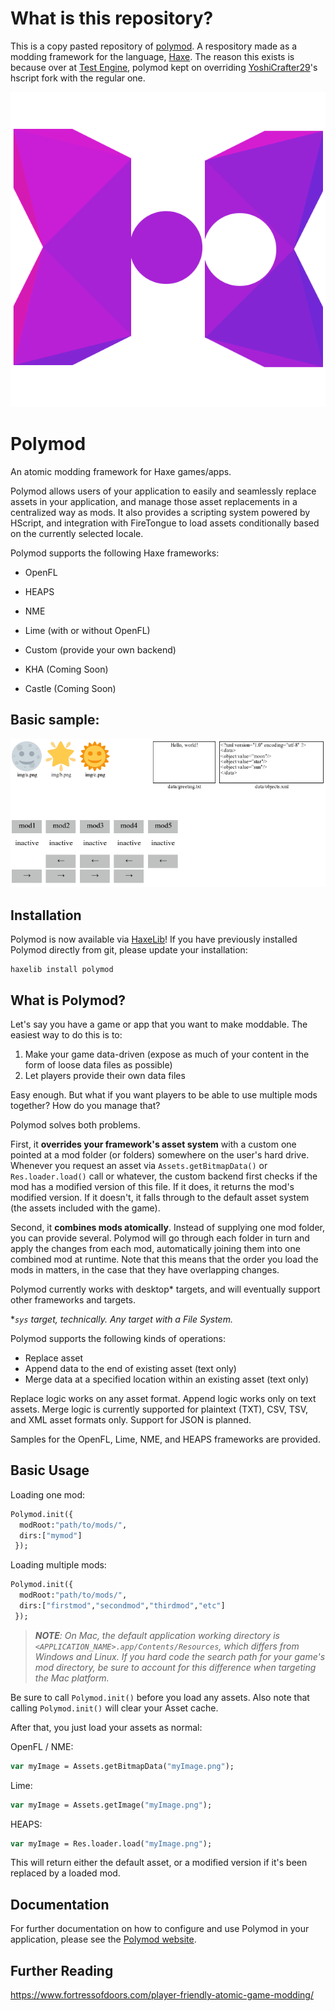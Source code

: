 # What is this repository?

This is a copy pasted repository of [polymod](https://github.com/larsiusprime/polymod). A respository made as a modding framework for the language, [Haxe](https://github.com/HaxeFoundation/haxe).
The reason this exists is because over at [Test Engine](https://github.com/504brandon/Test-Engine-V1---FNF), polymod kept on overriding [YoshiCrafter29](https://github.com/YoshiCrafter29)'s hscript fork with the regular one.

![](./logo.png)

# Polymod

An atomic modding framework for Haxe games/apps.

Polymod allows users of your application to easily and seamlessly replace assets in your application, and manage those asset replacements in a centralized way as mods. It also provides a scripting system powered by HScript, and integration with FireTongue to load assets conditionally based on the currently selected locale.

Polymod supports the following Haxe frameworks:
- OpenFL
- HEAPS
- NME
- Lime (with or without OpenFL)
- Custom (provide your own backend)

- KHA (Coming Soon)
- Castle (Coming Soon)

## Basic sample:
![A visual preview of the polymod OpenFL sample](preview.gif)

## Installation

Polymod is now available via [HaxeLib](https://lib.haxe.org/p/polymod/)! If you have previously installed Polymod directly from git, please update your installation:

```
haxelib install polymod
```

## What is Polymod?

Let's say you have a game or app that you want to make moddable. The easiest way to do this is to:

1. Make your game data-driven (expose as much of your content in the form of loose data files as possible)
2. Let players provide their own data files

Easy enough. But what if you want players to be able to use multiple mods together? How do you manage that?

Polymod solves both problems.

First, it **overrides your framework's asset system** with a custom one pointed at a mod folder (or folders) somewhere on the user's hard drive. Whenever you request an asset via `Assets.getBitmapData()` or `Res.loader.load()` call or whatever, the custom backend first checks if the mod has a modified version of this file. If it does, it returns the mod's modified version. If it doesn't, it falls through to the default asset system (the assets included with the game).

Second, it **combines mods atomically**. Instead of supplying one mod folder, you can provide several. Polymod will go through each folder in turn and apply the changes from each mod, automatically joining them into one combined mod at runtime. Note that this means that the order you load the mods in matters, in the case that they have overlapping changes.

Polymod currently works with  desktop* targets, and will eventually support other frameworks and targets.

\**`sys` target, technically. Any target with a File System.*

Polymod supports the following kinds of operations:
- Replace asset
- Append data to the end of existing asset (text only)
- Merge data at a specified location within an existing asset (text only)

Replace logic works on any asset format.
Append logic works only on text assets.
Merge logic is currently supported for plaintext (TXT), CSV, TSV, and XML asset formats only. Support for JSON is planned.

Samples for the OpenFL, Lime, NME, and HEAPS frameworks are provided.

## Basic Usage

Loading one mod:
```haxe
Polymod.init({
  modRoot:"path/to/mods/",
  dirs:["mymod"]
 });
```

Loading multiple mods:
```haxe
Polymod.init({
  modRoot:"path/to/mods/",
  dirs:["firstmod","secondmod","thirdmod","etc"]
 });
```

> ***NOTE**: On Mac, the default application working directory is `<APPLICATION_NAME>.app/Contents/Resources`, which differs    from Windows and Linux. If you hard code the search path for your game's mod directory, be sure to account for this difference    when targeting the Mac platform.*

Be sure to call `Polymod.init()` before you load any assets. Also note that calling `Polymod.init()` will clear your Asset cache.

After that, you just load your assets as normal:

OpenFL / NME:
```haxe
var myImage = Assets.getBitmapData("myImage.png");
```

Lime:
```haxe
var myImage = Assets.getImage("myImage.png");
```

HEAPS:
```haxe
var myImage = Res.loader.load("myImage.png");
```

This will return either the default asset, or a modified version if it's been replaced by a loaded mod.

## Documentation

For further documentation on how to configure and use Polymod in your application, please see the [Polymod website](http://larsiusprime.github.io/polymod/docs/).

## Further Reading

https://www.fortressofdoors.com/player-friendly-atomic-game-modding/
